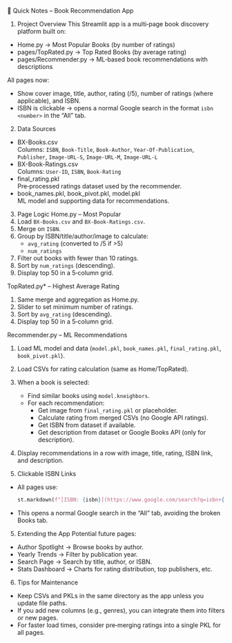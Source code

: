📄 Quick Notes – Book Recommendation App

1. Project Overview
This Streamlit app is a multi‑page book discovery platform built on:
- Home.py → Most Popular Books (by number of ratings)
- pages/TopRated.py → Top Rated Books (by average rating)
- pages/Recommender.py → ML‑based book recommendations with descriptions

All pages now:
- Show cover image, title, author, rating (/5), number of ratings (where applicable), and ISBN.
- ISBN is clickable → opens a normal Google search in the format `isbn <number>` in the “All” tab.

2. Data Sources
- BX-Books.csv  
  Columns: `ISBN`, `Book-Title`, `Book-Author`, `Year-Of-Publication`, `Publisher`, `Image-URL-S`, `Image-URL-M`, `Image-URL-L`
- BX-Book-Ratings.csv  
  Columns: `User-ID`, `ISBN`, `Book-Rating`
- final_rating.pkl  
  Pre‑processed ratings dataset used by the recommender.
- book_names.pkl, book_pivot.pkl, model.pkl  
  ML model and supporting data for recommendations.

3. Page Logic
 Home.py – Most Popular
1. Load `BX-Books.csv` and `BX-Book-Ratings.csv`.
2. Merge on `ISBN`.
3. Group by ISBN/title/author/image to calculate:
   - `avg_rating` (converted to /5 if >5)
   - `num_ratings`
4. Filter out books with fewer than 10 ratings.
5. Sort by `num_ratings` (descending).
6. Display top 50 in a 5‑column grid.

 TopRated.py* – Highest Average Rating
1. Same merge and aggregation as Home.py.
2. Slider to set minimum number of ratings.
3. Sort by `avg_rating` (descending).
4. Display top 50 in a 5‑column grid.

 Recommender.py – ML Recommendations
1. Load ML model and data (`model.pkl`, `book_names.pkl`, `final_rating.pkl`, `book_pivot.pkl`).
2. Load CSVs for rating calculation (same as Home/TopRated).
3. When a book is selected:
   - Find similar books using `model.kneighbors`.
   - For each recommendation:
     - Get image from `final_rating.pkl` or placeholder.
     - Calculate rating from merged CSVs (no Google API ratings).
     - Get ISBN from dataset if available.
     - Get description from dataset or Google Books API (only for description).
4. Display recommendations in a row with image, title, rating, ISBN link, and description.

 4. Clickable ISBN Links
- All pages use:
  ```python
  st.markdown(f"[ISBN: {isbn}](https://www.google.com/search?q=isbn+{isbn})")
  ```
- This opens a normal Google search in the “All” tab, avoiding the broken Books tab.

 5. Extending the App
Potential future pages:
- Author Spotlight → Browse books by author.
- Yearly Trends → Filter by publication year.
- Search Page → Search by title, author, or ISBN.
- Stats Dashboard → Charts for rating distribution, top publishers, etc.

 6. Tips for Maintenance
- Keep CSVs and PKLs in the same directory as the app unless you update file paths.
- If you add new columns (e.g., genres), you can integrate them into filters or new pages.
- For faster load times, consider pre‑merging ratings into a single PKL for all pages.
